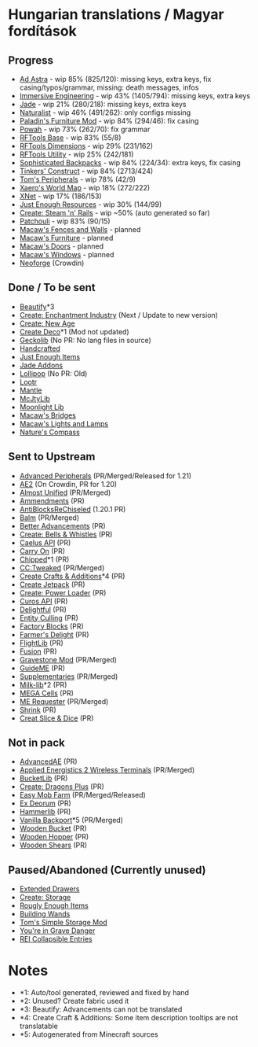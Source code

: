 # Hungarian translations / Magyar fordítások

## Progress
- [Ad Astra](https://modrinth.com/mod/ad-astra/) - wip 85% (825/120): missing keys, extra keys, fix casing/typos/grammar, missing: death messages, infos
- [Immersive Engineering](https://modrinth.com/mod/imm/) - wip 43% (1405/794): missing keys, extra keys
- [Jade](https://modrinth.com/mod/jade) - wip 21% (280/218): missing keys, extra keys
- [Naturalist](https://modrinth.com/mod/naturalist/) - wip 46% (491/262): only configs missing 
- [Paladin's Furniture Mod](https://modrinth.com/mod/paladins-furniture) - wip 84% (294/46): fix casing
- [Powah](https://modrinth.com/mod/powah) - wip 73% (262/70): fix grammar
- [RFTools Base](https://modrinth.com/mod/rftools-base) - wip 83% (55/8)
- [RFTools Dimensions](https://modrinth.com/mod/rftools-dimensions/) - wip 29% (231/162)
- [RFTools Utility](https://modrinth.com/mod/rftools-utility/) - wip 25% (242/181)
- [Sophisticated Backpacks](https://modrinth.com/mod/sophisticated-backpacks) - wip 84% (224/34): extra keys, fix casing
- [Tinkers' Construct](https://modrinth.com/mod/tinkers-construct) - wip 84% (2713/424)
- [Tom's Peripherals](https://modrinth.com/mod/toms-peripherals/) - wip 78% (42/9)
- [Xaero's World Map](https://modrinth.com/mod/xaeros-world-map/) - wip 18% (272/222)
- [XNet](https://modrinth.com/mod/xnet) - wip 17% (186/153)
- [Just Enough Resources](https://modrinth.com/mod/just-enough-resources-jer) - wip 30% (144/99)
- [Create: Steam 'n' Rails](https://modrinth.com/mod/create-steam-n-rails) - wip ~50% (auto generated so far)
- [Patchouli](https://modrinth.com/mod/patchouli) - wip 83% (90/15)
- [Macaw's Fences and Walls](https://modrinth.com/mod/macaws-fences-and-walls) - planned
- [Macaw's Furniture](https://modrinth.com/mod/macaws-furniture) - planned
- [Macaw's Doors](https://modrinth.com/mod/macaws-doors) - planned
- [Macaw's Windows](https://modrinth.com/mod/macaws-windows) - planned
- [Neoforge](https://github.com/neoforged/NeoForge) (Crowdin)

## Done / To be sent
- [Beautify](https://modrinth.com/mod/beautify)*3
- [Create: Enchantment Industry](https://modrinth.com/mod/create-enchantment-industry/) (Next / Update to new version)
- [Create: New Age](https://modrinth.com/mod/create-new-age/)
- [Create Deco](https://modrinth.com/mod/create-deco)*1 (Mod not updated)
- [Geckolib](https://modrinth.com/mod/geckolib) (No PR: No lang files in source)
- [Handcrafted](https://modrinth.com/mod/handcrafted/)
- [Just Enough Items](https://modrinth.com/mod/jei/)
- [Jade Addons](https://modrinth.com/mod/jade-addons-forge)
- [Lollipop](https://github.com/owmii/Lollipop) (No PR: Old)
- [Lootr](https://modrinth.com/mod/lootr)
- [Mantle](https://modrinth.com/mod/mantle)
- [McJtyLib](https://modrinth.com/mod/mcjtylib)
- [Moonlight Lib](https://modrinth.com/mod/moonlight)
- [Macaw's Bridges](https://modrinth.com/mod/macaws-bridges)
- [Macaw's Lights and Lamps](https://modrinth.com/mod/macaws-lights-and-lamps)
- [Nature's Compass](https://modrinth.com/mod/natures-compass/)

## Sent to Upstream
- [Advanced Peripherals](https://modrinth.com/mod/advancedperipherals) (PR/Merged/Released for 1.21)
- [AE2](https://modrinth.com/mod/ae2) (On Crowdin, PR for 1.20)
- [Almost Unified](https://modrinth.com/mod/almost-unified/) (PR/Merged)
- [Ammendments](https://modrinth.com/mod/amendments) (PR)
- [AntiBlocksReChiseled](https://modrinth.com/mod/antiblocksrechiseled) (1.20.1 PR)
- [Balm](https://modrinth.com/mod/balm/) (PR/Merged)
- [Better Advancements](https://modrinth.com/mod/better-advancements) (PR)
- [Create: Bells & Whistles](https://modrinth.com/mod/bellsandwhistles) (PR)
- [Caelus API](https://modrinth.com/mod/caelus) (PR)
- [Carry On](https://modrinth.com/mod/carry-on) (PR)
- [Chipped](https://modrinth.com/mod/chipped)*1 (PR)
- [CC:Tweaked](https://modrinth.com/mod/cc-tweaked) (PR/Merged)
- [Create Crafts & Additions](https://modrinth.com/mod/createaddition)*4 (PR)
- [Create Jetpack](https://modrinth.com/mod/create-jetpack) (PR)
- [Create: Power Loader](https://modrinth.com/mod/create-power-loader) (PR)
- [Curos API](https://modrinth.com/mod/curios) (PR)
- [Delightful](https://modrinth.com/mod/delightful) (PR)
- [Entity Culling](https://modrinth.com/mod/entityculling/) (PR)
- [Factory Blocks](https://modrinth.com/mod/factory-blocks) (PR)
- [Farmer's Delight](https://modrinth.com/mod/farmers-delight) (PR)
- [FlightLib](https://github.com/PssbleTrngle/FlightLib) (PR)
- [Fusion](https://modrinth.com/mod/fusion-connected-textures) (PR)
- [Gravestone Mod](https://modrinth.com/mod/gravestone-mod) (PR/Merged)
- [GuideME](https://modrinth.com/mod/guideme) (PR)
- [Supplementaries](https://modrinth.com/mod/supplementaries) (PR/Merged)
- [Milk-lib](https://github.com/TropheusJ/milk-lib)*2 (PR)
- [MEGA Cells](https://modrinth.com/mod/mega) (PR)
- [ME Requester](https://modrinth.com/mod/merequester) (PR/Merged)
- [Shrink](https://modrinth.com/mod/shrink) (PR)
- [Creat Slice & Dice](https://modrinth.com/mod/slice-and-dice/) (PR)

## Not in pack
- [AdvancedAE](https://modrinth.com/mod/advancedae) (PR)
- [Applied Energistics 2 Wireless Terminals](https://modrinth.com/mod/applied-energistics-2-wireless-terminals) (PR/Merged)
- [BucketLib](https://modrinth.com/mod/bucketlib) (PR)
- [Create: Dragons Plus](https://modrinth.com/mod/create-dragons-plus) (PR)
- [Easy Mob Farm](https://modrinth.com/mod/easy-mob-farm) (PR/Merged/Released)
- [Ex Deorum](https://modrinth.com/mod/ex-deorum) (PR)
- [Hammerlib](https://github.com/dragon-forge/HammerLib) (PR)
- [Vanilla Backport](https://modrinth.com/mod/vanillabackport)*5 (PR/Merged) 
- [Wooden Bucket](https://modrinth.com/mod/wooden-bucket) (PR)
- [Wooden Hopper](https://modrinth.com/mod/wooden-hopper) (PR)
- [Wooden Shears](https://modrinth.com/mod/wooden-shears) (PR)

## Paused/Abandoned (Currently unused)
- [Extended Drawers](https://modrinth.com/mod/extended-drawers)
- [Create: Storage](https://modrinth.com/mod/fxnt-create-storage)
- [Rougly Enough Items](https://modrinth.com/mod/rei)
- [Building Wands](https://modrinth.com/mod/building-wands)
- [Tom's Simple Storage Mod](https://modrinth.com/mod/toms-storage)
- [You're in Grave Danger](https://modrinth.com/mod/yigd)
- [REI Collapsible Entries](https://modrinth.com/mod/rei-collapsible-entries)

# Notes

- *1: Auto/tool generated, reviewed and fixed by hand
- *2: Unused? Create fabric used it
- *3: Beautify: Advancements can not be translated
- *4: Create Craft & Additions: Some item description tooltips are not translatable
- *5: Autogenerated from Minecraft sources

